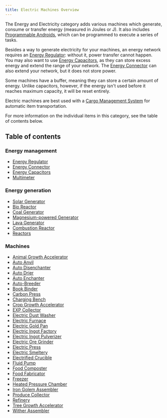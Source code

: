 ```yaml
---
title: Electric Machines Overview
---
```


The Energy and Electricity category adds various machines which generate, consume or transfer energy (measured in Joules or J). It also includes [Programmable Androids](Androids), which can be programmed to execute a series of tasks.

Besides a way to generate electricity for your machines, an energy network requires an [Energy Regulator](Energy-Regulator): without it, power transfer cannot happen.  
You may also want to use [Energy Capacitors](Energy-Capacitors), as they can store excess energy and extend the range of your network. The [Energy Connector](Energy-Connector) can also extend your network, but it does not store power.

Some machines have a buffer, meaning they can store a certain amount of energy. Unlike capacitors, however, if the energy isn't used before it reaches maximum capacity, it will be reset entirely.

Electric machines are best used with a [Cargo Management System](Cargo-Management) for automatic item transportation.

For more information on the individual items in this category, see the table of contents below.

## Table of contents

### Energy management

* [Energy Regulator](Energy-Regulator)
* [Energy Connector](Energy-Connector)
* [Energy Capacitors](Energy-Capacitors)
* [Multimeter](Technical-Gadgets#multimeter)

### Energy generation

* [Solar Generator](Solar-Generator)
* [Bio Reactor](Bio-Reactor)
* [Coal Generator](Coal-Generator)
* [Magnesium-powered Generator](Magnesium-powered-Generator)
* [Lava Generator](Lava-Generator)
* [Combustion Reactor](Combustion-Reactor)
* [Reactors](Reactors)

### Machines

* [Animal Growth Accelerator](Animal-Growth-Accelerator)
* [Auto Anvil](Auto-Anvil)
* [Auto Disenchanter](Auto-Disenchanter)
* [Auto Drier](Auto-Drier)
* [Auto Enchanter](Auto-Enchanter)
* [Auto-Breeder](Auto-Breeder)
* [Book Binder](Book-Binder)
* [Carbon Press](Carbon-Press)
* [Charging Bench](Charging-Bench)
* [Crop Growth Accelerator](Crop-Growth-Accelerator)
* [EXP Collector](EXP-Collector)
* [Electric Dust Washer](Electric-Dust-Washer)
* [Electric Furnace](Electric-Furnace)
* [Electric Gold Pan](Electric-Gold-Pan)
* [Electric Ingot Factory](Electric-Ingot-Factory)
* [Electric Ingot Pulverizer](Electric-Ingot-Pulverizer)
* [Electric Ore Grinder](Electric-Ore-Grinder)
* [Electric Press](Electric-Press)
* [Electric Smeltery](Electric-Smeltery)
* [Electrified Crucible](Electrified-Crucible)
* [Fluid Pump](Fluid-Pump)
* [Food Composter](Food-Composter)
* [Food Fabricator](Food-Fabricator)
* [Freezer](Freezer)
* [Heated Pressure Chamber](Heated-Pressure-Chamber)
* [Iron Golem Assembler](Iron-Golem-Assembler)
* [Produce Collector](Produce-Collector)
* [Refinery](Refinery)
* [Tree Growth Accelerator](Tree-Growth-Accelerator)
* [Wither Assembler](Wither-Assembler)
